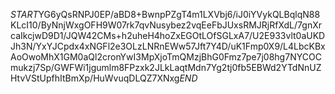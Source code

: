 $START$YG6yQsRNPJ0EP/aBD8+BwnpPZgT4m1LXVbj6/iJ0iYVykQLBqlqN88KLcI10/ByNnjWxgOFH9W07rk7qvNusybez2vqEeFbJUxsRMJRjRfXdL/7gnXrcaIkcjwD9D1/JQW42CMs+h2uheH4hoZxEGOtLOfSGLxA7/U2E933vlt0aUKDJh3N/YxYJCpdx4xNGFl2e3OLzLNRnEWw57Jft7Y4D/uK1Fmp0X9/L4LbcKBxAoOwoMhX1GM0aQl2cronYwI3MpXjoTmQMzjBhG0Fmz7pe7j08hg7NYCOCmukzj7Sp/GWFWi1jgumlm8FPzxk2JLkLaqtMdn7Yg2tj0fb5EBWd2YTdNnUZHtvVStUpfhItBmXp/HuWvuqDLQZ7XNxg$END$